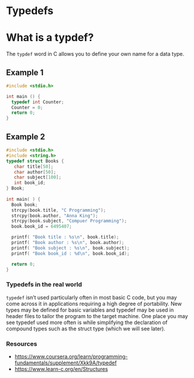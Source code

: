 # Typedefs

# What is a typdef?
The `typdef` word in C allows you to define your own name for a data type.

## Example 1
```c
#include <stdio.h>

int main () {
  typedef int Counter;
  Counter = 0;
  return 0;
}
```

## Example 2

```c
#include <stdio.h>
#include <string.h>
typedef struct Books {
   char title[50];
   char author[50];
   char subject[100];
   int book_id;
} Book;
 
int main( ) {
  Book book;
  strcpy(book.title, "C Programming");
  strcpy(book.author, "Anna King"); 
  strcpy(book.subject, "Compuer Programming");
  book.book_id = 6495407;

  printf( "Book title : %s\n", book.title);
  printf( "Book author : %s\n", book.author);
  printf( "Book subject : %s\n", book.subject);
  printf( "Book book_id : %d\n", book.book_id);

  return 0;
}
```


### Typedefs in the real world
`typedef` isn’t used particularly often in most basic C code, but you may come across it in applications requiring a high degree of portability. New types may be defined for basic variables and typedef may be used in header files to tailor the program to the target machine.
One place you may see typedef used more often is while simplifying the declaration of compound types such as the struct type (which we will see later).


### Resources
- https://www.coursera.org/learn/programming-fundamentals/supplement/Xkk9A/typedef
- https://www.learn-c.org/en/Structures